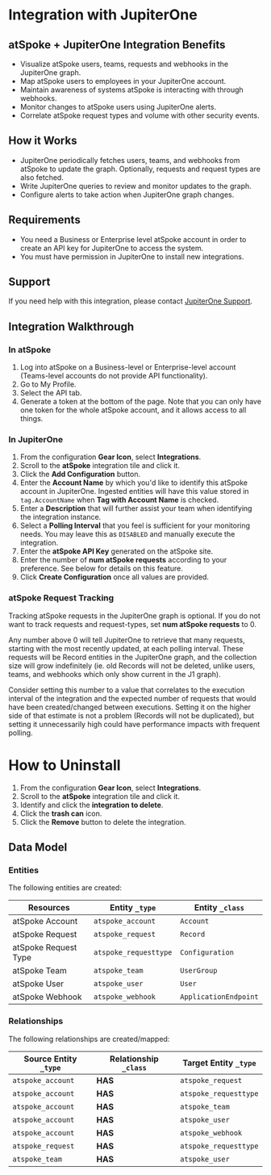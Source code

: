 # Integration with JupiterOne

## atSpoke + JupiterOne Integration Benefits

- Visualize atSpoke users, teams, requests and webhooks in the JupiterOne graph.
- Map atSpoke users to employees in your JupiterOne account.
- Maintain awareness of systems atSpoke is interacting with through webhooks.
- Monitor changes to atSpoke users using JupiterOne alerts.
- Correlate atSpoke request types and volume with other security events.

## How it Works

- JupiterOne periodically fetches users, teams, and webhooks from atSpoke to
  update the graph. Optionally, requests and request types are also fetched.
- Write JupiterOne queries to review and monitor updates to the graph.
- Configure alerts to take action when JupiterOne graph changes.

## Requirements

- You need a Business or Enterprise level atSpoke account in order to create an
  API key for JupiterOne to access the system.
- You must have permission in JupiterOne to install new integrations.

## Support

If you need help with this integration, please contact
[JupiterOne Support](https://support.jupiterone.io).

## Integration Walkthrough

### In atSpoke

1. Log into atSpoke on a Business-level or Enterprise-level account (Teams-level
   accounts do not provide API functionality).
2. Go to My Profile.
3. Select the API tab.
4. Generate a token at the bottom of the page. Note that you can only have one
   token for the whole atSpoke account, and it allows access to all things.

### In JupiterOne

1. From the configuration **Gear Icon**, select **Integrations**.
2. Scroll to the **atSpoke** integration tile and click it.
3. Click the **Add Configuration** button.
4. Enter the **Account Name** by which you'd like to identify this atSpoke
   account in JupiterOne. Ingested entities will have this value stored in
   `tag.AccountName` when **Tag with Account Name** is checked.
5. Enter a **Description** that will further assist your team when identifying
   the integration instance.
6. Select a **Polling Interval** that you feel is sufficient for your monitoring
   needs. You may leave this as `DISABLED` and manually execute the integration.
7. Enter the **atSpoke API Key** generated on the atSpoke site.
8. Enter the number of **num atSpoke requests** according to your preference.
   See below for details on this feature.
9. Click **Create Configuration** once all values are provided.

### atSpoke Request Tracking

Tracking atSpoke requests in the JupiterOne graph is optional. If you do not
want to track requests and request-types, set **num atSpoke requests** to 0.

Any number above 0 will tell JupiterOne to retrieve that many requests, starting
with the most recently updated, at each polling interval. These requests will be
Record entities in the JupiterOne graph, and the collection size will grow
indefinitely (ie. old Records will not be deleted, unlike users, teams, and
webhooks which only show current in the J1 graph).

Consider setting this number to a value that correlates to the execution
interval of the integration and the expected number of requests that would have
been created/changed between executions. Setting it on the higher side of that
estimate is not a problem (Records will not be duplicated), but setting it
unnecessarily high could have performance impacts with frequent polling.

# How to Uninstall

1. From the configuration **Gear Icon**, select **Integrations**.
2. Scroll to the **atSpoke** integration tile and click it.
3. Identify and click the **integration to delete**.
4. Click the **trash can** icon.
5. Click the **Remove** button to delete the integration.

<!-- {J1_DOCUMENTATION_MARKER_START} -->
<!--
********************************************************************************
NOTE: ALL OF THE FOLLOWING DOCUMENTATION IS GENERATED USING THE
"j1-integration document" COMMAND. DO NOT EDIT BY HAND! PLEASE SEE THE DEVELOPER
DOCUMENTATION FOR USAGE INFORMATION:

https://github.com/JupiterOne/sdk/blob/master/docs/integrations/development.md
********************************************************************************
-->

## Data Model

### Entities

The following entities are created:

| Resources            | Entity `_type`        | Entity `_class`       |
| -------------------- | --------------------- | --------------------- |
| atSpoke Account      | `atspoke_account`     | `Account`             |
| atSpoke Request      | `atspoke_request`     | `Record`              |
| atSpoke Request Type | `atspoke_requesttype` | `Configuration`       |
| atSpoke Team         | `atspoke_team`        | `UserGroup`           |
| atSpoke User         | `atspoke_user`        | `User`                |
| atSpoke Webhook      | `atspoke_webhook`     | `ApplicationEndpoint` |

### Relationships

The following relationships are created/mapped:

| Source Entity `_type` | Relationship `_class` | Target Entity `_type` |
| --------------------- | --------------------- | --------------------- |
| `atspoke_account`     | **HAS**               | `atspoke_request`     |
| `atspoke_account`     | **HAS**               | `atspoke_requesttype` |
| `atspoke_account`     | **HAS**               | `atspoke_team`        |
| `atspoke_account`     | **HAS**               | `atspoke_user`        |
| `atspoke_account`     | **HAS**               | `atspoke_webhook`     |
| `atspoke_request`     | **HAS**               | `atspoke_requesttype` |
| `atspoke_team`        | **HAS**               | `atspoke_user`        |

<!--
********************************************************************************
END OF GENERATED DOCUMENTATION AFTER BELOW MARKER
********************************************************************************
-->
<!-- {J1_DOCUMENTATION_MARKER_END} -->
